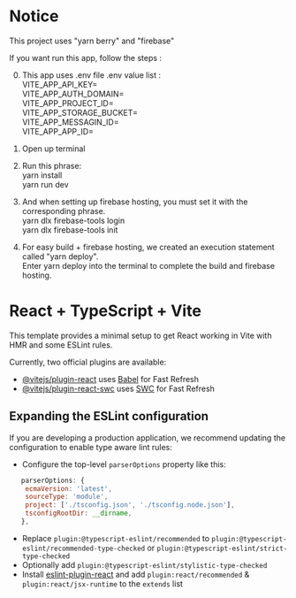 # Notice

This project uses "yarn berry" and "firebase"

If you want run this app, follow the steps :

0. This app uses .env file
   .env value list : <br/>
   VITE_APP_API_KEY= <br/>
   VITE_APP_AUTH_DOMAIN= <br/>
   VITE_APP_PROJECT_ID= <br/>
   VITE_APP_STORAGE_BUCKET= <br/>
   VITE_APP_MESSAGIN_ID= <br/>
   VITE_APP_APP_ID= <br/>

1. Open up terminal <br/>

2. Run this phrase: <br/>
   yarn install <br/>
   yarn run dev <br/>

3. And when setting up firebase hosting, you must set it with the corresponding phrase.<br/>
   yarn dlx firebase-tools login<br/>
   yarn dlx firebase-tools init<br/>

4. For easy build + firebase hosting, we created an execution statement called "yarn deploy".<br/>
   Enter yarn deploy into the terminal to complete the build and firebase hosting.

# React + TypeScript + Vite

This template provides a minimal setup to get React working in Vite with HMR and some ESLint rules.

Currently, two official plugins are available:

- [@vitejs/plugin-react](https://github.com/vitejs/vite-plugin-react/blob/main/packages/plugin-react/README.md) uses [Babel](https://babeljs.io/) for Fast Refresh
- [@vitejs/plugin-react-swc](https://github.com/vitejs/vite-plugin-react-swc) uses [SWC](https://swc.rs/) for Fast Refresh

## Expanding the ESLint configuration

If you are developing a production application, we recommend updating the configuration to enable type aware lint rules:

- Configure the top-level `parserOptions` property like this:

```js
   parserOptions: {
    ecmaVersion: 'latest',
    sourceType: 'module',
    project: ['./tsconfig.json', './tsconfig.node.json'],
    tsconfigRootDir: __dirname,
   },
```

- Replace `plugin:@typescript-eslint/recommended` to `plugin:@typescript-eslint/recommended-type-checked` or `plugin:@typescript-eslint/strict-type-checked`
- Optionally add `plugin:@typescript-eslint/stylistic-type-checked`
- Install [eslint-plugin-react](https://github.com/jsx-eslint/eslint-plugin-react) and add `plugin:react/recommended` & `plugin:react/jsx-runtime` to the `extends` list
